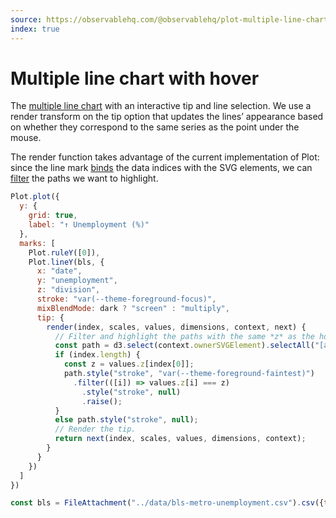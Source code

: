 ```yaml
---
source: https://observablehq.com/@observablehq/plot-multiple-line-chart
index: true
---
```


# Multiple line chart with hover

The [multiple line chart](./multiple-line-chart.md) with an interactive tip and line selection. We use a render transform on the tip option that updates the lines’ appearance based on whether they correspond to the same series as the point under the mouse. 

The render function takes advantage of the current implementation of Plot: since the line mark [binds](https://d3js.org/d3-selection/joining#selection_data) the data indices with the SVG elements, we can [filter](https://d3js.org/d3-selection/selecting#selection_filter) the paths we want to highlight.

```js echo
Plot.plot({
  y: {
    grid: true,
    label: "↑ Unemployment (%)"
  },
  marks: [
    Plot.ruleY([0]),
    Plot.lineY(bls, {
      x: "date",
      y: "unemployment",
      z: "division",
      stroke: "var(--theme-foreground-focus)",
      mixBlendMode: dark ? "screen" : "multiply",
      tip: {
        render(index, scales, values, dimensions, context, next) {
          // Filter and highlight the paths with the same *z* as the hovered point.
          const path = d3.select(context.ownerSVGElement).selectAll("[aria-label=line] path");
          if (index.length) {
            const z = values.z[index[0]];
            path.style("stroke", "var(--theme-foreground-faintest)")
              .filter(([i]) => values.z[i] === z)
                .style("stroke", null)
                .raise();
          }
          else path.style("stroke", null);
          // Render the tip.
          return next(index, scales, values, dimensions, context);
        }
      }
    })
  ]
})
```

```js echo
const bls = FileAttachment("../data/bls-metro-unemployment.csv").csv({typed: true});
```
